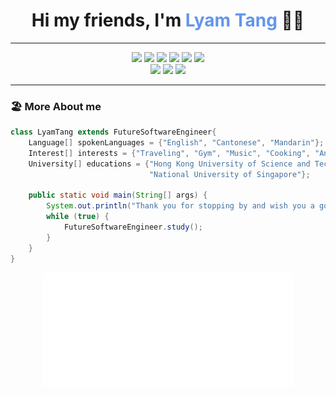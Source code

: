 <div align="center">
<h1> Hi my friends, I'm <font color="#6495ed">Lyam Tang</font> 👋🏼</h1>
</div>

---

<div align="center">
<img src="https://img.shields.io/badge/Code-Java-informational?style=flat&logo=java">
<img src="https://img.shields.io/badge/Code-C%2B%2B-informational?style=flat&logo=cplusplus&logoColor=%23659ad2">
<img src="https://img.shields.io/badge/Code-Python-informational?style=flat&logo=python">
<img src="https://img.shields.io/badge/Code-Go-informational?style=flat&logo=go">
<img src="https://img.shields.io/badge/Code-Scala3-informational?style=flat&logo=scala&logoColor=%23d23423&color=%23d23423">
<img src="https://img.shields.io/badge/Code-MySQL-Informational?logo=mysql&color=blue"><br>
<img src="https://img.shields.io/badge/Tool-Vim-informational?style=flat&logo=vim&logoColor=%237eb450&color=%237eb450">
<img src="https://img.shields.io/badge/Tool-Hammerspoon-Informational?color=%23FFCE1B">
<img src="https://img.shields.io/badge/Tool-Git-Informational?logo=git&color=%23f15024">
</div>

---

### 🏖️ More About me

```java
class LyamTang extends FutureSoftwareEngineer{
    Language[] spokenLanguages = {"English", "Cantonese", "Mandarin"};
    Interest[] interests = {"Traveling", "Gym", "Music", "Cooking", "Anime"};
    University[] educations = {"Hong Kong University of Science and Technology", 
                               "National University of Singapore"};
    
    public static void main(String[] args) {
        System.out.println("Thank you for stopping by and wish you a good day! :)");
        while (true) {
            FutureSoftwareEngineer.study();
        }
    }
}
```

<p align="center"><img src="/github-metrics.svg" alt="Metrics" width="400"></p>
